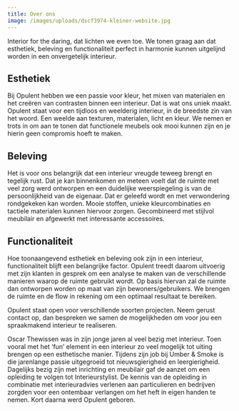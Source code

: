 ```yaml
---
title: Over ons
image: /images/uploads/dscf3974-kleiner-website.jpg
---
```

<!--StartFragment-->

Interior for the daring, dat lichten we even toe. We tonen graag aan dat esthetiek, beleving en functionaliteit perfect in harmonie kunnen uitgelijnd worden in een onvergetelijk interieur. 

## **Esthetiek**

Bij Opulent hebben we een passie voor kleur, het mixen van materialen en het creëren van contrasten binnen een interieur. Dat is wat ons uniek maakt. Opulent staat voor een tijdloos en weelderig interieur, in de breedste zin van het woord. Een weelde aan texturen, materialen, licht en kleur. We nemen er trots in om aan te tonen dat functionele meubels ook mooi kunnen zijn en je hierin geen compromis hoeft te maken.

## **Beleving**

Het is voor ons belangrijk dat een interieur vreugde teweeg brengt en tegelijk rust. Dat je kan binnenkomen en meteen voelt dat de ruimte met veel zorg werd ontworpen en een duidelijke weerspiegeling is van de persoonlijkheid van de eigenaar. Dat er geleefd wordt en met verwondering rondgekeken kan worden. Mooie stoffen, unieke kleurcombinaties en tactiele materialen kunnen hiervoor zorgen. Gecombineerd met stijlvol meubilair en afgewerkt met interessante accessoires. 

## **Functionaliteit**

Hoe toonaangevend esthetiek en beleving ook zijn in een interieur, functionaliteit blijft een belangrijke factor. Opulent treedt daarom uitvoerig met zijn klanten in gesprek om een analyse te maken van de verschillende manieren waarop de ruimte gebruikt wordt. Op basis hiervan zal de ruimte dan ontworpen worden op maat van zijn bewoners/gebruikers. We brengen de ruimte en de flow in rekening om een optimaal resultaat te bereiken.

<!--EndFragment-->

<!--StartFragment-->

Opulent staat open voor verschillende soorten projecten. Neem gerust contact op, dan bespreken we samen de mogelijkheden om voor jou een spraakmakend interieur te realiseren.

<!--EndFragment-->

<!--StartFragment-->

Oscar Thewissen was in zijn jonge jaren al veel bezig met interieur. Toen vooral met het ‘fun’ element in een interieur zo veel mogelijk tot uiting brengen op een esthetische manier. Tijdens zijn job bij Umber & Smoke is die jarenlange passie uitgegroeid tot nieuwsgierigheid en leergierigheid. Dagelijks bezig zijn met inrichting en meubilair gaf de aanzet om een opleiding te volgen tot Interieurstylist. De kennis van de opleiding in combinatie met interieuradvies verlenen aan particulieren en bedrijven zorgden voor een ontembaar verlangen om het heft in eigen handen te nemen. Kort daarna werd Opulent geboren. 

<!--EndFragment-->